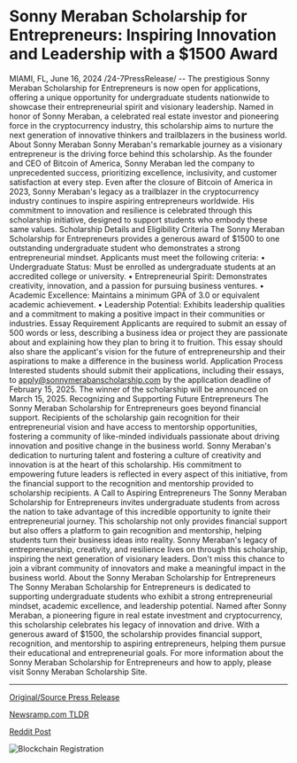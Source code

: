 # Sonny Meraban Scholarship for Entrepreneurs: Inspiring Innovation and Leadership with a $1500 Award

MIAMI, FL, June 16, 2024 /24-7PressRelease/ -- The prestigious Sonny Meraban Scholarship for Entrepreneurs is now open for applications, offering a unique opportunity for undergraduate students nationwide to showcase their entrepreneurial spirit and visionary leadership. Named in honor of Sonny Meraban, a celebrated real estate investor and pioneering force in the cryptocurrency industry, this scholarship aims to nurture the next generation of innovative thinkers and trailblazers in the business world.  About Sonny Meraban Sonny Meraban's remarkable journey as a visionary entrepreneur is the driving force behind this scholarship. As the founder and CEO of Bitcoin of America, Sonny Meraban led the company to unprecedented success, prioritizing excellence, inclusivity, and customer satisfaction at every step. Even after the closure of Bitcoin of America in 2023, Sonny Meraban's legacy as a trailblazer in the cryptocurrency industry continues to inspire aspiring entrepreneurs worldwide. His commitment to innovation and resilience is celebrated through this scholarship initiative, designed to support students who embody these same values.  Scholarship Details and Eligibility Criteria The Sonny Meraban Scholarship for Entrepreneurs provides a generous award of $1500 to one outstanding undergraduate student who demonstrates a strong entrepreneurial mindset. Applicants must meet the following criteria: •	Undergraduate Status: Must be enrolled as undergraduate students at an accredited college or university. •	Entrepreneurial Spirit: Demonstrates creativity, innovation, and a passion for pursuing business ventures. •	Academic Excellence: Maintains a minimum GPA of 3.0 or equivalent academic achievement. •	Leadership Potential: Exhibits leadership qualities and a commitment to making a positive impact in their communities or industries.  Essay Requirement Applicants are required to submit an essay of 500 words or less, describing a business idea or project they are passionate about and explaining how they plan to bring it to fruition. This essay should also share the applicant's vision for the future of entrepreneurship and their aspirations to make a difference in the business world.  Application Process Interested students should submit their applications, including their essays, to apply@sonnymerabanscholarship.com by the application deadline of February 15, 2025. The winner of the scholarship will be announced on March 15, 2025.  Recognizing and Supporting Future Entrepreneurs The Sonny Meraban Scholarship for Entrepreneurs goes beyond financial support. Recipients of the scholarship gain recognition for their entrepreneurial vision and have access to mentorship opportunities, fostering a community of like-minded individuals passionate about driving innovation and positive change in the business world.  Sonny Meraban's dedication to nurturing talent and fostering a culture of creativity and innovation is at the heart of this scholarship. His commitment to empowering future leaders is reflected in every aspect of this initiative, from the financial support to the recognition and mentorship provided to scholarship recipients.  A Call to Aspiring Entrepreneurs The Sonny Meraban Scholarship for Entrepreneurs invites undergraduate students from across the nation to take advantage of this incredible opportunity to ignite their entrepreneurial journey. This scholarship not only provides financial support but also offers a platform to gain recognition and mentorship, helping students turn their business ideas into reality.  Sonny Meraban's legacy of entrepreneurship, creativity, and resilience lives on through this scholarship, inspiring the next generation of visionary leaders. Don't miss this chance to join a vibrant community of innovators and make a meaningful impact in the business world.  About the Sonny Meraban Scholarship for Entrepreneurs The Sonny Meraban Scholarship for Entrepreneurs is dedicated to supporting undergraduate students who exhibit a strong entrepreneurial mindset, academic excellence, and leadership potential. Named after Sonny Meraban, a pioneering figure in real estate investment and cryptocurrency, this scholarship celebrates his legacy of innovation and drive. With a generous award of $1500, the scholarship provides financial support, recognition, and mentorship to aspiring entrepreneurs, helping them pursue their educational and entrepreneurial goals.  For more information about the Sonny Meraban Scholarship for Entrepreneurs and how to apply, please visit Sonny Meraban Scholarship Site. 

---

[Original/Source Press Release](https://www.24-7pressrelease.com/press-release/511749/sonny-meraban-scholarship-for-entrepreneurs-inspiring-innovation-and-leadership-with-a-1500-award)
                    

[Newsramp.com TLDR](None) 



[Reddit Post](https://www.reddit.com/r/AwardsAndRecognition/comments/1dh259z/sonny_meraban_scholarship_opportunity_for_future/) 



![Blockchain Registration](https://cdn.newsramp.app/24-7PressRelease/qrcode/246/16/calmHEGG.webp)